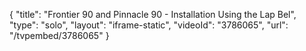{
    "title": "Frontier 90 and Pinnacle 90 - Installation Using the Lap Bel",
    "type": "solo",
    "layout": "iframe-static",
    "videoId": "3786065",
    "url": "\/tvpembed\/3786065"
}